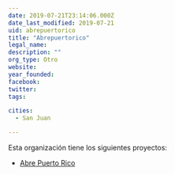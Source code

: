 ```yaml
---
date: 2019-07-21T23:14:06.000Z
date_last_modified: 2019-07-21
uid: abrepuertorico
title: "Abrepuertorico"
legal_name: 
description: ""
org_type: Otro
website: 
year_founded: 
facebook: 
twitter: 
tags:

cities: 
  - San Juan

---
```


Esta organización tiene los siguientes proyectos:

- [Abre Puerto Rico](/i/abre-puerto-rico.html)
